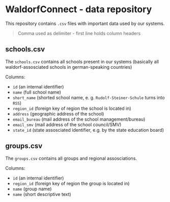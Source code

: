 # WaldorfConnect - data repository

This repository contains `.csv` files with important data used by our systems.
> Comma used as delimiter - first line holds column headers

## schools.csv

The `schools.csv` contains all schools present in our systems (basically all waldorf-assosciated schools in german-speaking countries)

Columns:

- `id` (an internal identifier)
- `name` (full school name)
- `short_name` (shorted school name, e. g. `Rudolf-Steiner-Schule` turns into `RSS`)
- `region_id` (foreign key of region the school is located in)
- `address` (geographic address of the school)
- `email_bureau` (mail address of the school management/bureau)
- `email_smv` (mail address of the school council/SMV)
- `state_id` (state assosciated identifier, e.g. by the state education board)

## groups.csv

The `groups.csv` contains all groups and regional assosciations.

Columns:

- `id` (an internal identifier)
- `region_id` (foreign key of region the group is located in)
- `name` (group name)
- `name` (short descriptive text)
